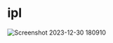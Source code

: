 # ipl
![Screenshot 2023-12-30 180910](https://github.com/gauravprajapat29/ipl/assets/117170702/1b8d5729-5de3-4409-bfc3-5795c72f28c2)
